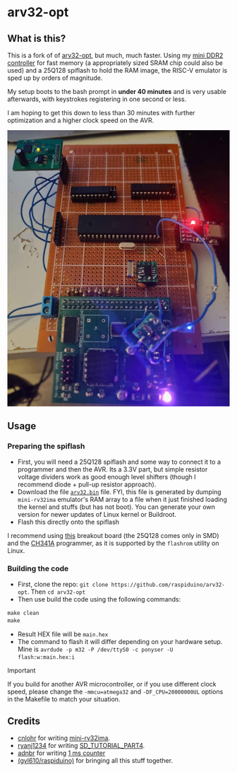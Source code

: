 # arv32-opt

## What is this?
This is a fork of of [arv32-opt](https://github.com/raspiduino/arv32-opt), but much, much faster. Using my [mini DDR2 controller](https://github.com/89Mods/mini-ddr2) for fast memory (a appropriately sized SRAM chip could also be used) and a 25Q128 spiflash to hold the RAM image, the RISC-V emulator is sped up by orders of magnitude.

My setup boots to the bash prompt in **under 40 minutes** and is very usable afterwards, with keystrokes registering in one second or less.

I am hoping to get this down to less than 30 minutes with further optimization and a higher clock speed on the AVR.

![](board.jpg)

## Usage
### Preparing the spiflash
- First, you will need a 25Q128 spiflash and some way to connect it to a programmer and then the AVR. Its a 3.3V part, but simple resistor voltage dividers work as good enough level shifters (though I recommend diode + pull-up resistor approach).
- Download the file [`arv32.bin`](https://github.com/raspiduino/arv32-opt/raw/main/rv32.bin) file. FYI, this file is generated by dumping `mini-rv32ima` emulator's RAM array to a file when it just finished loading the kernel and stuffs (but has not boot). You can generate your own version for newer updates of Linux kernel or Buildroot.
- Flash this directly onto the spiflash

I recommend using [this](https://protosupplies.com/product/pcb-smd-soic-8-msop-8-tssop-8-to-dip-adapter5-pack/) breakout board (the 25Q128 comes only in SMD) and the [CH341A](https://www.amazon.com/Programmer-Module-CH341A-Burner-5V-3-3V/dp/B07PFCJ8G9) programmer, as it is supported by the `flashrom` utility on Linux.

### Building the code
- First, clone the repo: `git clone https://github.com/raspiduino/arv32-opt`. Then `cd arv32-opt`
- Then use build the code using the following commands:
```cmd
make clean
make
```
- Result HEX file will be `main.hex`
- The command to flash it will differ depending on your hardware setup. Mine is `avrdude -p m32 -P /dev/ttyS0 -c ponyser -U flash:w:main.hex:i`

> [!IMPORTANT]  
> If you build for another AVR microcontroller, or if you use different clock speed, please change the `-mmcu=atmega32` and `-DF_CPU=20000000UL` options in the Makefile to match your situation.

## Credits
- [cnlohr](https://github.com/cnlohr) for writing [mini-rv32ima](https://github.com/cnlohr/mini-rv32ima/).
- [ryanj1234](https://github.com/ryanj1234) for writing [SD_TUTORIAL_PART4](https://github.com/ryanj1234/SD_TUTORIAL_PART4).
- [adnbr](https://github.com/adnbr/) for writing [1 ms counter](https://gist.github.com/adnbr/2439125)
- [(gvl610/raspiduino)](https://github.com/raspiduino) for bringing all this stuff together.
